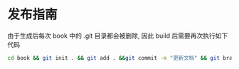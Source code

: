 # 发布指南
由于生成后每次 book 中的 .git 目录都会被删除, 因此 build 后需要再次执行如下代码

```sh
cd book && git init . && git add . &&git commit -m "更新文档" && git branch -M main && git remote add origin git@github.com:ma-guo/niuhebook.git &&git push --force -u origin main && cd ..
```